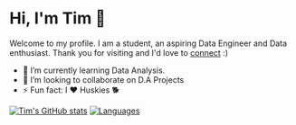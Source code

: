 # Hi, I'm Tim 👋
Welcome to my profile. I am a student, an aspiring Data Engineer and Data enthusiast. Thank you for visiting and I'd love to [connect](https://www.linkedin.com/in/timothy-nduati-068029200/?lipi=urn%3Ali%3Apage%3Ad_flagship3_feed%3BrzHpr32JSzmG%2BnU2iW5O9w%3D%3D) :)

- 🌱 I’m currently learning Data Analysis.
- 👯 I’m looking to collaborate on D.A Projects
- ⚡ Fun fact: I ♥️ Huskies 🐕

[![Tim's GitHub stats](https://github-readme-stats.vercel.app/api?username=timoluxinne&show_icons=true&theme=github_dark&hide_title=true)](https://github.com/anuraghazra/github-readme-stats) [![Languages](https://github-readme-stats.vercel.app/api/top-langs/?username=timoluxinne&layout=compact&show_icons=true&theme=github_dark)](https://github.com/anuraghazra/github-readme-stats)

  
<!--
**timoluxinne/timoluxinne** is a ✨ _special_ ✨ repository because its `README.md` (this file) appears on your GitHub profile.
https://open.spotify.com/user/ekazfabw073ezlpum4qlcze2b?si=c0d2be08bd014fd3
Here are some ideas to get you started:

- 🔭 I’m currently working on ...
- 🌱 I’m currently learning ...
- 👯 I’m looking to collaborate on ...
- 🤔 I’m looking for help with ...
- 💬 Ask me about ...
- 📫 How to reach me: ...
- 😄 Pronouns: ...
- ⚡ Fun fact: ...
-->
